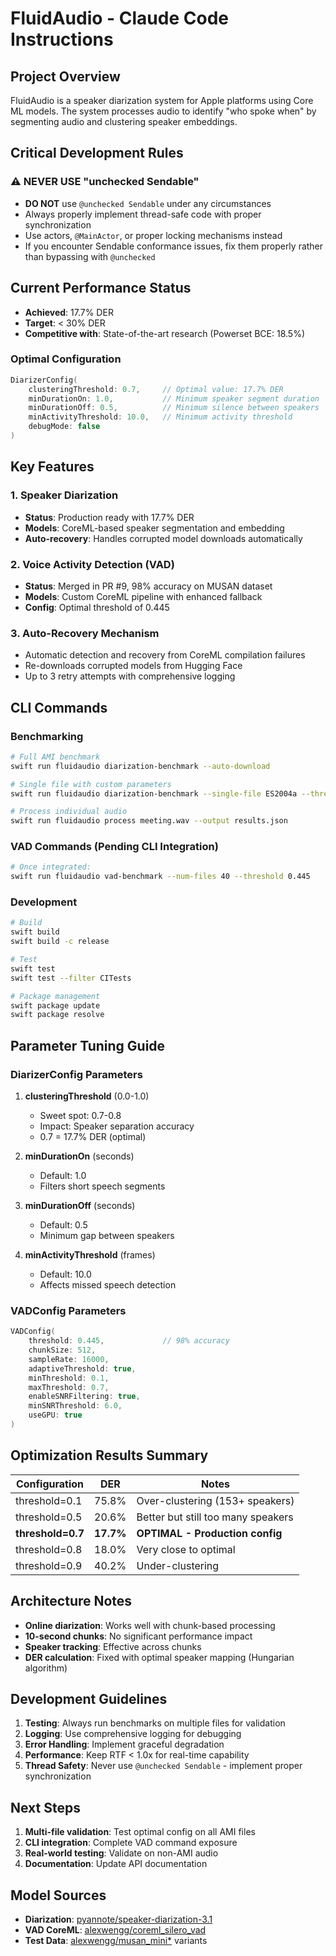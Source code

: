 # FluidAudio - Claude Code Instructions

## Project Overview

FluidAudio is a speaker diarization system for Apple platforms using Core ML models. The system processes audio to identify "who spoke when" by segmenting audio and clustering speaker embeddings.

## Critical Development Rules

### ⚠️ NEVER USE "unchecked Sendable"

- **DO NOT** use `@unchecked Sendable` under any circumstances
- Always properly implement thread-safe code with proper synchronization
- Use actors, `@MainActor`, or proper locking mechanisms instead
- If you encounter Sendable conformance issues, fix them properly rather than bypassing with `@unchecked`

## Current Performance Status

- **Achieved**: 17.7% DER
- **Target**: < 30% DER
- **Competitive with**: State-of-the-art research (Powerset BCE: 18.5%)

### Optimal Configuration

```swift
DiarizerConfig(
    clusteringThreshold: 0.7,     // Optimal value: 17.7% DER
    minDurationOn: 1.0,           // Minimum speaker segment duration
    minDurationOff: 0.5,          // Minimum silence between speakers
    minActivityThreshold: 10.0,   // Minimum activity threshold
    debugMode: false
)
```

## Key Features

### 1. Speaker Diarization
- **Status**: Production ready with 17.7% DER
- **Models**: CoreML-based speaker segmentation and embedding
- **Auto-recovery**: Handles corrupted model downloads automatically

### 2. Voice Activity Detection (VAD)
- **Status**: Merged in PR #9, 98% accuracy on MUSAN dataset
- **Models**: Custom CoreML pipeline with enhanced fallback
- **Config**: Optimal threshold of 0.445

### 3. Auto-Recovery Mechanism
- Automatic detection and recovery from CoreML compilation failures
- Re-downloads corrupted models from Hugging Face
- Up to 3 retry attempts with comprehensive logging

## CLI Commands

### Benchmarking
```bash
# Full AMI benchmark
swift run fluidaudio diarization-benchmark --auto-download

# Single file with custom parameters
swift run fluidaudio diarization-benchmark --single-file ES2004a --threshold 0.7 --output results.json

# Process individual audio
swift run fluidaudio process meeting.wav --output results.json
```

### VAD Commands (Pending CLI Integration)
```bash
# Once integrated:
swift run fluidaudio vad-benchmark --num-files 40 --threshold 0.445
```

### Development
```bash
# Build
swift build
swift build -c release

# Test
swift test
swift test --filter CITests

# Package management
swift package update
swift package resolve
```

## Parameter Tuning Guide

### DiarizerConfig Parameters

1. **clusteringThreshold** (0.0-1.0)
   - Sweet spot: 0.7-0.8
   - Impact: Speaker separation accuracy
   - 0.7 = 17.7% DER (optimal)

2. **minDurationOn** (seconds)
   - Default: 1.0
   - Filters short speech segments

3. **minDurationOff** (seconds)
   - Default: 0.5
   - Minimum gap between speakers

4. **minActivityThreshold** (frames)
   - Default: 10.0
   - Affects missed speech detection

### VADConfig Parameters
```swift
VADConfig(
    threshold: 0.445,             // 98% accuracy
    chunkSize: 512,
    sampleRate: 16000,
    adaptiveThreshold: true,
    minThreshold: 0.1,
    maxThreshold: 0.7,
    enableSNRFiltering: true,
    minSNRThreshold: 6.0,
    useGPU: true
)
```

## Optimization Results Summary

| Configuration | DER | Notes |
|--------------|-----|-------|
| threshold=0.1 | 75.8% | Over-clustering (153+ speakers) |
| threshold=0.5 | 20.6% | Better but still too many speakers |
| **threshold=0.7** | **17.7%** | **OPTIMAL - Production config** |
| threshold=0.8 | 18.0% | Very close to optimal |
| threshold=0.9 | 40.2% | Under-clustering |

## Architecture Notes

- **Online diarization**: Works well with chunk-based processing
- **10-second chunks**: No significant performance impact
- **Speaker tracking**: Effective across chunks
- **DER calculation**: Fixed with optimal speaker mapping (Hungarian algorithm)

## Development Guidelines

1. **Testing**: Always run benchmarks on multiple files for validation
2. **Logging**: Use comprehensive logging for debugging
3. **Error Handling**: Implement graceful degradation
4. **Performance**: Keep RTF < 1.0x for real-time capability
5. **Thread Safety**: Never use `@unchecked Sendable` - implement proper synchronization

## Next Steps

1. **Multi-file validation**: Test optimal config on all AMI files
2. **CLI integration**: Complete VAD command exposure
3. **Real-world testing**: Validate on non-AMI audio
4. **Documentation**: Update API documentation

## Model Sources

- **Diarization**: [pyannote/speaker-diarization-3.1](https://huggingface.co/pyannote/speaker-diarization-3.1)
- **VAD CoreML**: [alexwengg/coreml_silero_vad](https://huggingface.co/alexwengg/coreml_silero_vad)
- **Test Data**: [alexwengg/musan_mini*](https://huggingface.co/datasets/alexwengg) variants
